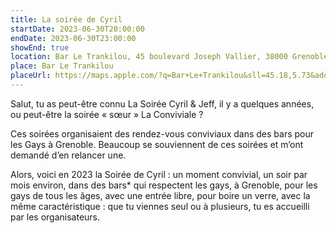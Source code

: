 ```yaml
---
title: La soirée de Cyril
startDate: 2023-06-30T20:00:00
endDate: 2023-06-30T23:00:00
showEnd: true
location: Bar Le Trankilou, 45 boulevard Joseph Vallier, 38000 Grenoble
place: Bar Le Trankilou
placeUrl: https://maps.apple.com/?q=Bar+Le+Trankilou&sll=45.18,5.73&address=45+boulevard+Joseph+Vallier+38000+Grenoble
---
```


Salut, tu as peut-être connu La Soirée Cyril & Jeff, il y a quelques années, ou peut-être la soirée « sœur » La Conviviale ?

Ces soirées organisaient des rendez-vous conviviaux dans des bars pour les Gays à Grenoble.
Beaucoup se souviennent de ces soirées et m’ont demandé d’en relancer une.

Alors, voici en 2023 la Soirée de Cyril : un moment convivial, un soir par mois environ, dans des bars* qui respectent les gays, à Grenoble, pour les gays de tous les âges, avec une entrée libre, pour boire un verre, avec la même caractéristique : que tu viennes seul ou à plusieurs, tu es accueilli par les organisateurs.
